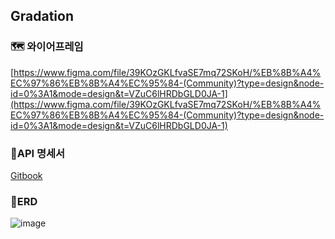 ## Gradation

### 🗺️ 와이어프레임
[https://www.figma.com/file/39KOzGKLfvaSE7mq72SKoH/%EB%8B%A4%EC%97%86%EB%8B%A4%EC%95%84-(Community)?type=design&node-id=0%3A1&mode=design&t=VZuC6lHRDbGLD0JA-1](https://www.figma.com/file/39KOzGKLfvaSE7mq72SKoH/%EB%8B%A4%EC%97%86%EB%8B%A4%EC%95%84-(Community)?type=design&node-id=0%3A1&mode=design&t=VZuC6lHRDbGLD0JA-1)

### 📌API 명세서
[Gitbook](https://hhero.gitbook.io/hh99-semi-project/)

### 📃ERD
![image](https://github.com/mamomidev/gradation/assets/96118954/705be1cf-ba16-414b-9182-d4621d947b9d)

